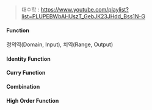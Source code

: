 > 대수학 : https://www.youtube.com/playlist?list=PLUPEBWbAHUszT_GebJK23JHdd_Bss1N-G

#### Function
정의역(Domain, Input), 치역(Range, Output)

#### Identity Function

#### Curry Function

#### Combination

#### High Order Function